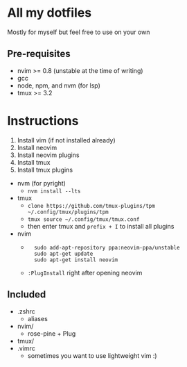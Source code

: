 # All my dotfiles

Mostly for myself but feel free to use on your own

## Pre-requisites
- nvim >= 0.8 (unstable at the time of writing)
- gcc
- node, npm, and nvm (for lsp)
- tmux >= 3.2

# Instructions
1. Install vim (if not installed already)
2. Install neovim
3. Install neovim plugins
4. Install tmux
5. Install tmux plugins

- nvm (for pyright)
    - `nvm install --lts`
- tmux
    - `clone https://github.com/tmux-plugins/tpm ~/.config/tmux/plugins/tpm`
    - `tmux source ~/.config/tmux/tmux.conf`
    - then enter tmux and `prefix + I` to install all plugins
- nvim
    - ```
        sudo add-apt-repository ppa:neovim-ppa/unstable
        sudo apt-get update
        sudo apt-get install neovim
      ```
    - `:PlugInstall` right after opening neovim

## Included
- .zshrc
    - aliases
- nvim/
    - rose-pine + Plug
- tmux/
- .vimrc
    - sometimes you want to use lightweight vim :)
   
